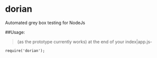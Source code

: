 # dorian
Automated grey box testing for NodeJs

##Usage: 
>(as the prototype currently works)
>at the end of your index|app.js-
```
require('dorian');
```
